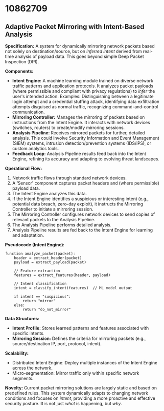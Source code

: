 # 10862709

## Adaptive Packet Mirroring with Intent-Based Analysis

**Specification:** A system for dynamically mirroring network packets based not solely on destination/source, but on *inferred intent* derived from real-time analysis of payload data. This goes beyond simple Deep Packet Inspection (DPI).

**Components:**

*   **Intent Engine:** A machine learning module trained on diverse network traffic patterns and application protocols. It analyzes packet payloads (where permissible and compliant with privacy regulations) to *infer* the user's intended action. Examples: Distinguishing between a legitimate login attempt and a credential stuffing attack, identifying data exfiltration attempts disguised as normal traffic, recognizing command-and-control communication.
*   **Mirroring Controller:**  Manages the mirroring of packets based on instructions from the Intent Engine. It interacts with network devices (switches, routers) to create/modify mirroring sessions.
*   **Analysis Pipeline:** Receives mirrored packets for further, detailed analysis. This could involve Security Information and Event Management (SIEM) systems, intrusion detection/prevention systems (IDS/IPS), or custom analytics tools.
*   **Feedback Loop:** Analysis Pipeline results feed back into the Intent Engine, refining its accuracy and adapting to evolving threat landscapes.

**Operational Flow:**

1.  Network traffic flows through standard network devices.
2.  A 'Sensor' component captures packet headers and (where permissible) payload data.
3.  The Intent Engine analyzes this data.
4.  If the Intent Engine identifies a suspicious or interesting intent (e.g., potential data breach, zero-day exploit), it instructs the Mirroring Controller to initiate a mirroring session.
5.  The Mirroring Controller configures network devices to send copies of relevant packets to the Analysis Pipeline.
6.  The Analysis Pipeline performs detailed analysis.
7.  Analysis Pipeline results are fed back to the Intent Engine for learning and adaptation.

**Pseudocode (Intent Engine):**

```
function analyze_packet(packet):
    header = extract_header(packet)
    payload = extract_payload(packet)

    // Feature extraction
    features = extract_features(header, payload)

    // Intent classification
    intent = classify_intent(features)  // ML model output

    if intent == "suspicious":
        return "mirror"
    else:
        return "do_not_mirror"
```

**Data Structures:**

*   **Intent Profile:** Stores learned patterns and features associated with specific intents.
*   **Mirroring Session:** Defines the criteria for mirroring packets (e.g., source/destination IP, port, protocol, intent).

**Scalability:**

*   Distributed Intent Engine: Deploy multiple instances of the Intent Engine across the network.
*   Micro-segmentation: Mirror traffic only within specific network segments.

**Novelty:** Current packet mirroring solutions are largely static and based on predefined rules. This system dynamically adapts to changing network conditions and focuses on *intent*, providing a more proactive and effective security posture. It is not just *what* is happening, but *why*.